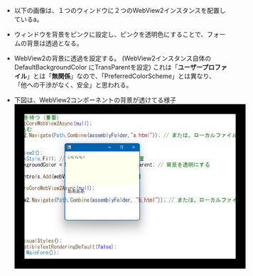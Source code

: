 - 以下の画像は、１つのウィンドウに２つのWebView2インスタンスを配置しているa。

- ウィンドウを背景をピンクに設定し、ピンクを透明色にすることで、フォームの背景は透過となる。

- WebView2の背景に透過を設定する。  (WebView2インスタンス自体の DefaultBackgroundColor にTransParentを設定)
  これは「**ユーザープロファイル**」とは「**無関係**」なので、「PreferredColorScheme」とは異なり、  
  「他への干渉がなく、安全」と思われる。

- 下図は、WebView2コンポーネントの背景が透けてる様子  
  <img src="./image.png" style="border:20px solid #000000;">